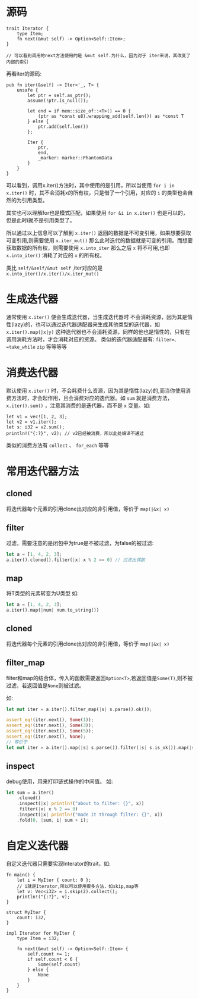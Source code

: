 源码
====

``` {.rust}
trait Iterator {
    type Item;
    fn next(&mut self) -> Option<Self::Item>;
}

// 可以看到调用的next方法使用的是 &mut self.为什么，因为对于 iter来说，其改变了内部的索引

```

再看iter的源码:

``` {.rust}
pub fn iter(&self) -> Iter<'_, T> {
    unsafe {
        let ptr = self.as_ptr();
        assume(!ptr.is_null());

        let end = if mem::size_of::<T>() == 0 {
            (ptr as *const u8).wrapping_add(self.len()) as *const T
        } else {
            ptr.add(self.len())
        };

        Iter {
            ptr,
            end,
            _marker: marker::PhantomData
        }
    }
}
```

可以看到，调用x.iter()方法时，其中使用的是引用，所以当使用
`for i in x.iter()` 时，其不会消耗x的所有权，只是借了一个引用，对应的
`i` 的类型也会自然的为引用类型。

其实也可以理解for也是模式匹配，如果使用 `for &i in x.iter()`
也是可以的，但是此时i就不是引用类型了。

所以通过以上信息可以了解到 `x.iter()`
返回的数据是不可变引用，如果想要获取可变引用,则需要使用 `x.iter_mut()`
那么此时迭代的数据就是可变的引用。而想要获取数据的所有权，则需要使用
`x.into_iter` 那么之后 `x` 将不可用,也即 `x.into_iter()` 消耗了对应的
`x` 的所有权。

类比 `self/&self/&mut self` ,iter对应的是
`x.into_iter()/x.iter()/x.iter_mut()`

生成迭代器
==========

通常使用 `x.iter()` 便会生成迭代器，当生成迭代器时
不会消耗资源，因为其是惰性(lazy)的，也可以通过迭代器适配器来生成其他类型的迭代器，如
`x.iter().map(|x|y)`
这种迭代器也不会消耗资源，同样的他也是惰性的，只有在调用消耗方法时，才会消耗对应的资源。
类似的迭代器适配器有: `filter=、=take_while` `zip` 等等等等

消费迭代器
==========

默认使用 `x.iter()`
时，不会耗费什么资源，因为其是惰性(lazy)的,而当你使用消费方法时，才会起作用，且会消费对应的迭代器。如
`sum` 就是消费方法， `x.iter().sum()` ，注意其消费的是迭代器，而不是 `x`
变量。如:

``` {.rust}
let v1 = vec![1, 2, 3];
let v2 = v1.iter();
let s: i32 = v2.sum();
println!("{:?}", v2); // v2已经被消费，所以此处编译不通过
```

类似的消费方法有 `collect` 、 `for_each` 等等

# 常用迭代器方法

## cloned
将迭代器每个元素的引用clone出对应的非引用值，等价于 `map(|&x| x)`
## filter
过滤，需要注意的是闭包中为true是不被过滤，为false的被过滤:
```rust
let a = [1, 4, 2, 3];
a.iter().cloned().filter(|x| x % 2 == 0) // 过滤出偶数
```
## map
将T类型的元素转变为U类型
如:
```rust
let a = [1, 4, 2, 3];
a.iter().map(|num| num.to_string())
```
## cloned
将迭代器每个元素的引用clone出对应的非引用值，等价于 `map(|&x| x)`
## filter_map
filter和map的结合体，传入的函数需要返回`Option<T>`,若返回值是`Some(T)`,则不被过滤，若返回值是`None`则被过滤。

如: 
```rust
let mut iter = a.iter().filter_map(|s| s.parse().ok());

assert_eq!(iter.next(), Some(1));
assert_eq!(iter.next(), Some(3));
assert_eq!(iter.next(), Some(5));
assert_eq!(iter.next(), None);
// 等价于
let mut iter = a.iter().map(|s| s.parse()).filter(|s| s.is_ok()).map(|s| s.unwrap());
```

## inspect
debug使用，用来打印链式操作的中间值。
如:
```rust
let sum = a.iter()
	.cloned() 
	.inspect(|x| println!("about to filter: {}", x))
	.filter(|x| x % 2 == 0)
	.inspect(|x| println!("made it through filter: {}", x))
	.fold(0, |sum, i| sum + i);
```

自定义迭代器
============

自定义迭代器只需要实现Interator的trait，如:

``` {.rust}
fn main() {
    let i = MyIter { count: 0 };
    // i就是Iterator,所以可以使用很多方法，如skip,map等
    let v: Vec<i32> = i.skip(2).collect();
    println!("{:?}", v);
}

struct MyIter {
    count: i32,
}

impl Iterator for MyIter {
    type Item = i32;

    fn next(&mut self) -> Option<Self::Item> {
        self.count += 1;
        if self.count < 6 {
            Some(self.count)
        } else {
            None
        }
    }
}
```
